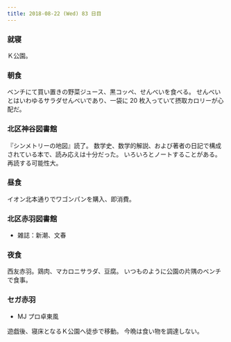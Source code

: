 ```yaml
---
title: 2018-08-22 (Wed) 83 日目
---
```


### 就寝

Ｋ公園。

### 朝食

ベンチにて買い置きの野菜ジュース、黒コッペ、せんべいを食べる。
せんべいとはいわゆるサラダせんべいであり、一袋に 20 枚入っていて摂取カロリーが心配だ。

### 北区神谷図書館

『シンメトリーの地図』読了。
数学史、数学的解説、および著者の日記で構成されている本で、読み応えは十分だった。
いろいろとノートすることがある。再読する可能性大。

### 昼食

イオン北本通りでワゴンパンを購入、即消費。

### 北区赤羽図書館

* 雑誌：新潮、文春

### 夜食

西友赤羽。鶏肉、マカロニサラダ、豆腐。
いつものように公園の片隅のベンチで食事。

### セガ赤羽

* MJ プロ卓東風

遊戯後、寝床となるＫ公園へ徒歩で移動。
今晩は食い物を調達しない。
